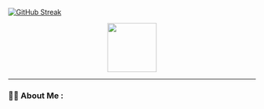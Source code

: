[![GitHub Streak](https://streak-stats.demolab.com/?user=rockblings)](https://git.io/streak-stats)

<div id="header" align="center">
  <img src="https://i.giphy.com/media/v1.Y2lkPTc5MGI3NjExandkNHMxaWV0ZG1xcGwyaGtuOW90eWlhNHZnN3pha3N5NTVqYTJweSZlcD12MV9pbnRlcm5hbF9naWZfYnlfaWQmY3Q9cw/M9gbBd9nbDrOTu1Mqx/giphy.gif" width="100"/>
</div>

 ---
### :man_technologist: About Me :
